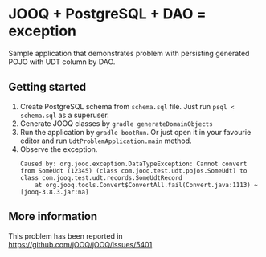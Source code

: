 # JOOQ + PostgreSQL + DAO = exception

Sample application that demonstrates problem with persisting generated POJO with UDT column by DAO.

## Getting started

1. Create PostgreSQL schema from `schema.sql` file. Just run `psql < schema.sql` as a superuser.
2. Generate JOOQ classes by `gradle generateDomainObjects`
3. Run the application by `gradle bootRun`. Or just open it in your favourie editor and run `UdtProblemApplication.main` method.
4. Observe the exception.
    ````
    Caused by: org.jooq.exception.DataTypeException: Cannot convert from SomeUdt (12345) (class com.jooq.test.udt.pojos.SomeUdt) to class com.jooq.test.udt.records.SomeUdtRecord
    	at org.jooq.tools.Convert$ConvertAll.fail(Convert.java:1113) ~[jooq-3.8.3.jar:na]
    ````

## More information

This problem has been reported in https://github.com/jOOQ/jOOQ/issues/5401
